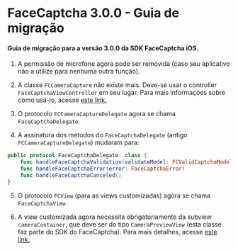 # FaceCaptcha 3.0.0 - Guia de migração

#### Guia de migração para a versão 3.0.0 da SDK FaceCaptcha iOS.

1. A permissão de microfone agora pode ser removida (caso seu aplicativo não a utilize para nenhuma outra função).

2. A classe `FCCameraCapture` não existe mais. Deve-se usar o controller `FaceCaptchaViewController` em seu lugar. Para mais informações sobre como usá-lo, acesse [este link.](FaceCaptcha-Usage.md)

3. O protocolo `FCCameraCaptureDelegate` agora se chama `FaceCaptchaDelegate`.

4. A assinatura dos métodos do `FaceCaptchaDelegate` (antigo `FCCameraCaptureDelegate`) mudaram para:
```swift
public protocol FaceCaptchaDelegate: class {
    func handleFaceCaptchaValidation(validateModel: FCValidCaptchaModel)
    func handleFaceCaptchaError(error: FaceCaptchaError)
    func handleFaceCaptchaCanceled()
}
```
5. O protocolo `FCView` (para as views customizadas) agora se chama `FaceCaptchaView`.

6. A view customizada agora necessita obrigatoriamente da subview `cameraContainer`, que deve ser do tipo `CameraPreviewView` (esta classe faz parte do SDK do FaceCaptcha). Para mais detalhes, acesse [este link.](CustomView.md)
